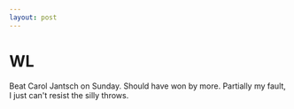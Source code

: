 ```yaml
---
layout: post
---
```


# WL

Beat Carol Jantsch on Sunday. Should have won by more. Partially my fault, I just can&#39;t resist the silly throws.